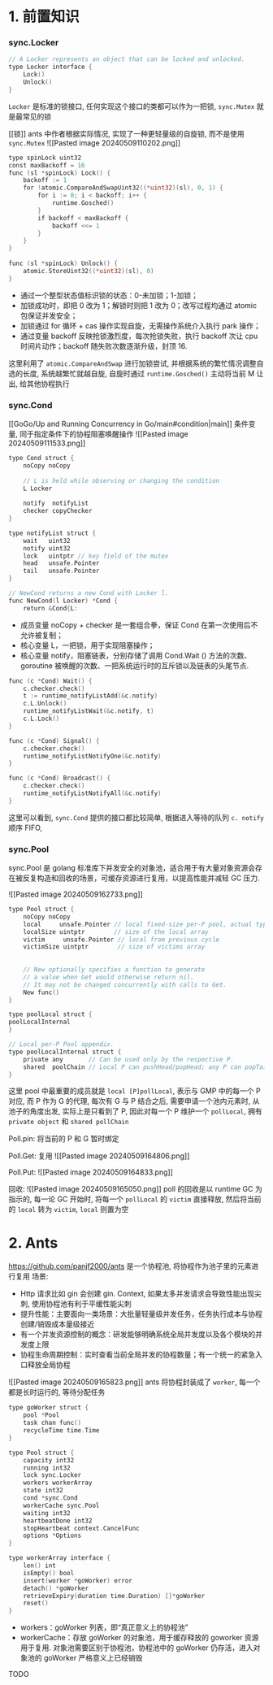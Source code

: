 # 1. 前置知识
### sync.Locker
```go
// A Locker represents an object that can be locked and unlocked.
type Locker interface {
    Lock()    
    Unlock()
}
```
`Locker` 是标准的锁接口, 任何实现这个接口的类都可以作为一把锁, `sync.Mutex` 就是最常见的锁

[[锁]]
ants 中作者根据实际情况, 实现了一种更轻量级的自旋锁, 而不是使用 `sync.Mutex`
![[Pasted image 20240509110202.png]]

```go
type spinLock uint32
const maxBackoff = 16
func (sl *spinLock) Lock() {    
	backoff := 1    
	for !atomic.CompareAndSwapUint32((*uint32)(sl), 0, 1) {        
		for i := 0; i < backoff; i++ {            
			runtime.Gosched()        
		}        
		if backoff < maxBackoff {            
			backoff <<= 1        
		}    
	}
}
	
func (sl *spinLock) Unlock() {    
	atomic.StoreUint32((*uint32)(sl), 0)
}
```
- 通过一个整型状态值标识锁的状态：0-未加锁；1-加锁；
- 加锁成功时，即把 0 改为 1；解锁时则把 1 改为 0；改写过程均通过 atomic 包保证并发安全；
- 加锁通过 for 循环 + cas 操作实现自旋，无需操作系统介入执行 park 操作；
- 通过变量 backoff 反映抢锁激烈度，每次抢锁失败，执行 backoff 次让 cpu 时间片动作；backoff 随失败次数逐渐升级，封顶 16.

这里利用了 `atomic.CompareAndSwap` 进行加锁尝试, 并根据系统的繁忙情况调整自选的长度, 系统越繁忙就越自旋, 自旋时通过 `runtime.Gosched()` 主动将当前 M 让出, 给其他协程执行


### sync.Cond
[[GoGo/Up and Running Concurrency in Go/main#condition|main]]
条件变量, 同于指定条件下的协程阻塞唤醒操作
![[Pasted image 20240509111533.png]]

```go
type Cond struct {    
	noCopy noCopy    
	
	// L is held while observing or changing the condition    
	L Locker    
	
	notify  notifyList    
	checker copyChecker
}

type notifyList struct {
    wait   uint32
    notify uint32    
    lock   uintptr // key field of the mutex    
    head   unsafe.Pointer    
    tail   unsafe.Pointer
}

// NewCond returns a new Cond with Locker l.
func NewCond(l Locker) *Cond {
    return &Cond{L:
```

- 成员变量 noCopy + checker 是一套组合拳，保证 Cond 在第一次使用后不允许被复制；
- 核心变量 L，一把锁，用于实现阻塞操作；
- 核心变量 notify，阻塞链表，分别存储了调用 Cond.Wait () 方法的次数、goroutine 被唤醒的次数、一把系统运行时的互斥锁以及链表的头尾节点.

```go
func (c *Cond) Wait() {
    c.checker.check()    
    t := runtime_notifyListAdd(&c.notify)    
    c.L.Unlock()    
    runtime_notifyListWait(&c.notify, t)    
    c.L.Lock()
}

func (c *Cond) Signal() {
    c.checker.check()
    runtime_notifyListNotifyOne(&c.notify)
}

func (c *Cond) Broadcast() {
    c.checker.check()    
    runtime_notifyListNotifyAll(&c.notify)
}
```
这里可以看到, `sync.Cond` 提供的接口都比较简单, 根据进入等待的队列 `c. notify` 顺序 FIFO, 


### sync.Pool
sync.Pool 是 golang 标准库下并发安全的对象池，适合用于有大量对象资源会存在被反复构造和回收的场景，可缓存资源进行复用，以提高性能并减轻 GC 压力.

![[Pasted image 20240509162733.png]]
```go
type Pool struct {
    noCopy noCopy    
    local     unsafe.Pointer // local fixed-size per-P pool, actual type is [P]poolLocal    
    localSize uintptr        // size of the local array    
    victim     unsafe.Pointer // local from previous cycle    
    victimSize uintptr        // size of victims array    
    
    
    // New optionally specifies a function to generate    
    // a value when Get would otherwise return nil.    
    // It may not be changed concurrently with calls to Get.
    New func()
}

type poolLocal struct {    
poolLocalInternal
}

// Local per-P Pool appendix.
type poolLocalInternal struct {
    private any       // Can be used only by the respective P.
    shared  poolChain // Local P can pushHead/popHead; any P can popTail.
}
```
这里 pool 中最重要的成员就是 `local [P]pollLocal`, 表示与 GMP 中的每一个 P 对应, 而 P 作为 G 的代理, 每次有 G 与 P 结合之后, 需要申请一个池内元素时, 
从池子的角度出发, 实际上是只看到了 P, 因此对每一个 P 维护一个 `pollLocal`, 拥有 `private object` 和 `shared pollChain`

Poll.pin: 将当前的 P 和 G 暂时绑定

Poll.Get: 复用
![[Pasted image 20240509164806.png]]

Poll.Put:
![[Pasted image 20240509164833.png]]


回收:
![[Pasted image 20240509165050.png]]
poll 的回收是以 runtime GC 为指示的, 每一论 GC 开始时, 将每一个 `pollLocal` 的 `victim` 直接释放, 然后将当前的 `local` 转为 `victim`, `local` 则置为空


# 2. Ants
https://github.com/panjf2000/ants
是一个协程池, 将协程作为池子里的元素进行复用
场景:
- Http 请求比如 gin 会创建 gin. Context, 如果太多并发请求会导致性能出现尖刺, 使用协程池有利于平缓性能尖刺
- 提升性能：主要面向一类场景：大批量轻量级并发任务，任务执行成本与协程创建/销毁成本量级接近
- 有一个并发资源控制的概念：研发能够明确系统全局并发度以及各个模块的并发度上限
- 协程生命周期控制：实时查看当前全局并发的协程数量；有一个统一的紧急入口释放全局协程

![[Pasted image 20240509165823.png]]
ants 将协程封装成了 `worker`, 每一个都是长时运行的, 等待分配任务
```go
type goWorker struct {
    pool *Pool    
    task chan func()    
    recycleTime time.Time
}

type Pool struct {
    capacity int32    
    running int32    
    lock sync.Locker    
    workers workerArray    
    state int32    
    cond *sync.Cond    
    workerCache sync.Pool    
    waiting int32    
    heartbeatDone int32    
    stopHeartbeat context.CancelFunc    
    options *Options
}

type workerArray interface {
    len() int
    isEmpty() bool
    insert(worker *goWorker) error
    detach() *goWorker
    retrieveExpiry(duration time.Duration) []*goWorker
    reset()
}
```
- workers：goWorker 列表，即“真正意义上的协程池”
- workerCache：存放 goWorker 的对象池，用于缓存释放的 goworker 资源用于复用. 对象池需要区别于协程池，协程池中的 goWorker 仍存活，进入对象池的 goWorker 严格意义上已经销毁


TODO



